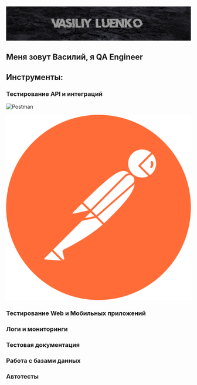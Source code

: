[![Header](https://github.com/LuenkoVasiliy/LuenkoVasiliy/blob/main/assets/Header.png)](https://luenkovasiliy.github.io/)

## Меня зовут Василий, я QA Engineer

## Инструменты:

### Тестирование API и интеграций
![Postman](https://img.shields.io/badge/-Postman-090909?style-for-the-badge&logo-Postman)

![Static Badge](https://github.com/LuenkoVasiliy/LuenkoVasiliy/blob/main/assets/postman.svg)



### Тестирование Web и Мобильных приложений

### Логи и мониторинги

### Тестовая документация

### Работа с базами данных

### Автотесты



